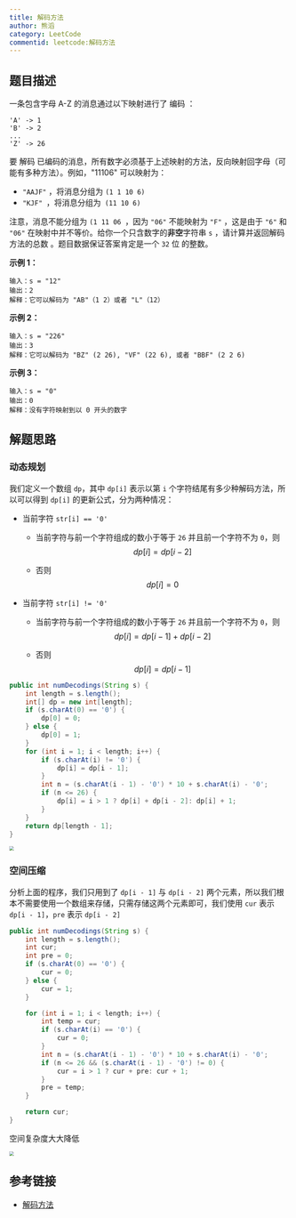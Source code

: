 ```yaml
---
title: 解码方法
author: 熊滔
category: LeetCode
commentid: leetcode:解码方法
---
```


## 题目描述

一条包含字母 A-Z 的消息通过以下映射进行了 编码 ：

```
'A' -> 1
'B' -> 2
...
'Z' -> 26
```


要 解码 已编码的消息，所有数字必须基于上述映射的方法，反向映射回字母（可能有多种方法）。例如，"11106" 可以映射为：

- `"AAJF"` ，将消息分组为 `(1 1 10 6)`
- `"KJF" `，将消息分组为` (11 10 6)`

注意，消息不能分组为  `(1 11 06 `，因为 `"06"` 不能映射为 `"F"` ，这是由于 `"6"` 和 `"06"` 在映射中并不等价。给你一个只含数字的**非空**字符串 `s` ，请计算并返回解码方法的总数 。题目数据保证答案肯定是一个 `32` 位 的整数。

**示例 1：**

```
输入：s = "12"
输出：2
解释：它可以解码为 "AB"（1 2）或者 "L"（12）
```

**示例 2：**

```
输入：s = "226"
输出：3
解释：它可以解码为 "BZ" (2 26), "VF" (22 6), 或者 "BBF" (2 2 6) 
```

**示例 3：**

```
输入：s = "0"
输出：0
解释：没有字符映射到以 0 开头的数字
```

## 解题思路

### 动态规划

我们定义一个数组 `dp`，其中 `dp[i]` 表示以第 `i` 个字符结尾有多少种解码方法，所以可以得到 `dp[i]` 的更新公式，分为两种情况：

- 当前字符 `str[i] == '0'`

  - 当前字符与前一个字符组成的数小于等于 `26` 并且前一个字符不为 `0`，则
    $$
    dp[i] = dp[i - 2]
    $$

  - 否则
    $$
    dp[i] = 0
    $$

- 当前字符 `str[i] != '0'`

  - 当前字符与前一个字符组成的数小于等于 `26` 并且前一个字符不为 `0`，则
    $$
    dp[i] = dp[i - 1] + dp[i - 2]
    $$

  - 否则
    $$
    dp[i] = dp[i - 1]
    $$

```java
public int numDecodings(String s) {
    int length = s.length();
    int[] dp = new int[length];
    if (s.charAt(0) == '0') {
        dp[0] = 0;
    } else {
        dp[0] = 1;
    }
    for (int i = 1; i < length; i++) {
        if (s.charAt(i) != '0') {
            dp[i] = dp[i - 1];
        }
        int n = (s.charAt(i - 1) - '0') * 10 + s.charAt(i) - '0';
        if (n <= 26) {
            dp[i] = i > 1 ? dp[i] + dp[i - 2]: dp[i] + 1;
        }
    }
    return dp[length - 1];
}
```

<img src="http://blog-hostimaging.oss-cn-beijing.aliyuncs.com/1624934672541.png" style="zoom: 50%">

### 空间压缩

分析上面的程序，我们只用到了 `dp[i - 1]` 与 `dp[i - 2]` 两个元素，所以我们根本不需要使用一个数组来存储，只需存储这两个元素即可，我们使用 `cur` 表示 `dp[i - 1]`，`pre` 表示 `dp[i - 2]`

```java
public int numDecodings(String s) {
    int length = s.length();
    int cur;
    int pre = 0;
    if (s.charAt(0) == '0') {
        cur = 0;
    } else {
        cur = 1;
    }

    for (int i = 1; i < length; i++) {
        int temp = cur;
        if (s.charAt(i) == '0') {
            cur = 0;
        }
        int n = (s.charAt(i - 1) - '0') * 10 + s.charAt(i) - '0';
        if (n <= 26 && (s.charAt(i - 1) - '0') != 0) {
            cur = i > 1 ? cur + pre: cur + 1;
        }
        pre = temp;
    }

    return cur;
}
```

空间复杂度大大降低

<img src="http://blog-hostimaging.oss-cn-beijing.aliyuncs.com/1624934659317.png" style="zoom: 50%">

## 参考链接

- [解码方法](https://leetcode-cn.com/problems/decode-ways)
